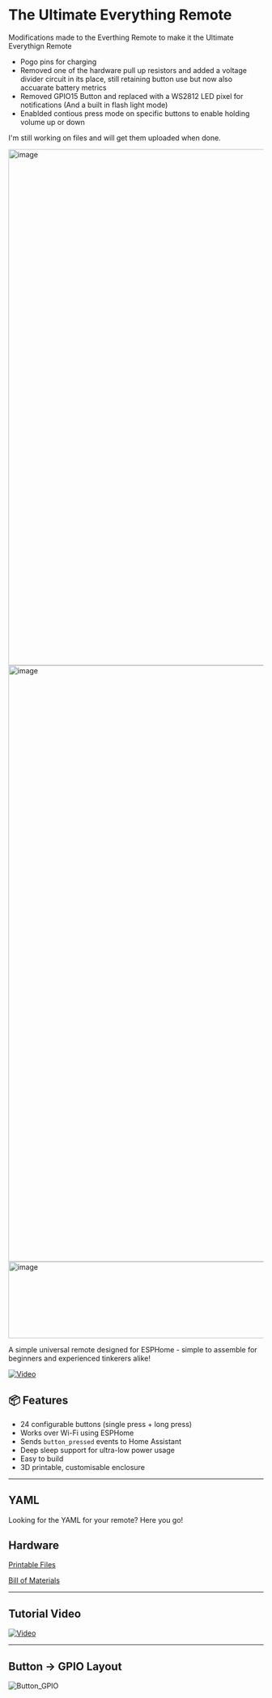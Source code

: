 # The Ultimate Everything Remote

Modifications made to the Everthing Remote to make it the Ultimate Everythign Remote
- Pogo pins for charging
- Removed one of the hardware pull up resistors and added a voltage divider circuit in its place, still retaining button use but now also accuarate battery metrics
- Removed GPIO15 Button and replaced with a WS2812 LED pixel for notifications (And a built in flash light mode)
- Enablded contious press mode on specific buttons to enable holding volume up or down

I'm still working on files and will get them uploaded when done.

<img width="1151" height="1018" alt="image" src="https://github.com/user-attachments/assets/0bd6daff-3f87-42ff-a269-1e25a8250d1b" />

<img width="551" height="1176" alt="image" src="https://github.com/user-attachments/assets/ee3f532f-f0ac-485d-9715-eec5b9755518" />

<img width="866" height="151" alt="image" src="https://github.com/user-attachments/assets/db9a5f2b-f90a-42ae-bc96-a318463362c1" />




A simple universal remote designed for ESPHome - simple to assemble for beginners and experienced tinkerers alike! 

[![Video](https://img.youtube.com/vi/Pe_ozZkrRAw/maxresdefault.jpg)](https://www.youtube.com/watch?v=Pe_ozZkrRAw)


## 📦 Features

- 24 configurable buttons (single press + long press)
- Works over Wi-Fi using ESPHome
- Sends `button_pressed` events to Home Assistant
- Deep sleep support for ultra-low power usage
- Easy to build
- 3D printable, customisable enclosure

---

## YAML

Looking for the YAML for your remote? Here you go!


## Hardware

[Printable Files](https://www.printables.com/model/1281626-everything-remote-esp32-powered-universal-remote)

[Bill of Materials](https://github.com/TheStockPot/TheEverythingRemote/blob/main/Bill%20Of%20Materials.md)

---

## Tutorial Video

[![Video](https://img.youtube.com/vi/JU_7mb1ue7o/maxresdefault.jpg)](https://www.youtube.com/watch?v=JU_7mb1ue7o)


---

## Button -> GPIO Layout

![Button_GPIO](https://github.com/user-attachments/assets/2e815270-fa7c-42a7-87e6-7fd56a0b1cad)
